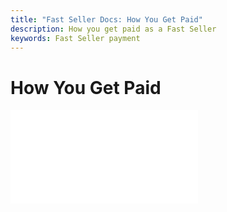 ```yaml
---
title: "Fast Seller Docs: How You Get Paid"
description: How you get paid as a Fast Seller
keywords: Fast Seller payment
---
```


# How You Get Paid

<embed src="/reusables/for-sellers/_how-you-get-paid.md" />
